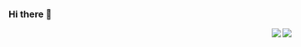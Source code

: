 ### Hi there 👋

<img align="right" src="https://github-readme-stats.vercel.app/api?username=Emiya0306&show_icons=true&icon_color=0366d6&text_color=24292e&bg_color=ffffff&hide_title=true" />

<img align="right" src="https://github-readme-stats.vercel.app/api/top-langs/?username=emiya0306&layout=compact" />

<!--
**Emiya0306/Emiya0306** is a ✨ _special_ ✨ repository because its `README.md` (this file) appears on your GitHub profile.

Here are some ideas to get you started:

- 🔭 I’m currently working on ...
- 🌱 I’m currently learning ...
- 👯 I’m looking to collaborate on ...
- 🤔 I’m looking for help with ...
- 💬 Ask me about ...
- 📫 How to reach me: ...
- 😄 Pronouns: ...
- ⚡ Fun fact: ...
-->
